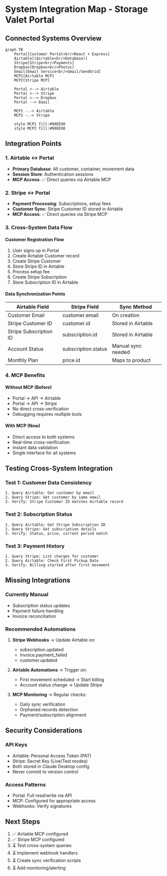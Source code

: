 # System Integration Map - Storage Valet Portal

## Connected Systems Overview

```mermaid
graph TB
    Portal[Customer Portal<br/>React + Express]
    Airtable[(Airtable<br/>Database)]
    Stripe[Stripe<br/>Payments]
    Dropbox[Dropbox<br/>Photos]
    Email[Email Service<br/>Gmail/SendGrid]
    MCP1[Airtable MCP]
    MCP2[Stripe MCP]
    
    Portal <--> Airtable
    Portal <--> Stripe
    Portal <--> Dropbox
    Portal --> Email
    
    MCP1 -.-> Airtable
    MCP2 -.-> Stripe
    
    style MCP1 fill:#90EE90
    style MCP2 fill:#90EE90
```

## Integration Points

### 1. Airtable ↔ Portal
- **Primary Database**: All customer, container, movement data
- **Session Store**: Authentication sessions
- **MCP Access**: ✅ Direct queries via Airtable MCP

### 2. Stripe ↔ Portal
- **Payment Processing**: Subscriptions, setup fees
- **Customer Sync**: Stripe Customer ID stored in Airtable
- **MCP Access**: ✅ Direct queries via Stripe MCP

### 3. Cross-System Data Flow

#### Customer Registration Flow
1. User signs up in Portal
2. Create Airtable Customer record
3. Create Stripe Customer
4. Store Stripe ID in Airtable
5. Process setup fee
6. Create Stripe Subscription
7. Store Subscription ID in Airtable

#### Data Synchronization Points
| Airtable Field | Stripe Field | Sync Method |
|---------------|--------------|-------------|
| Customer Email | customer.email | On creation |
| Stripe Customer ID | customer.id | Stored in Airtable |
| Stripe Subscription ID | subscription.id | Stored in Airtable |
| Account Status | subscription.status | Manual sync needed |
| Monthly Plan | price.id | Maps to product |

### 4. MCP Benefits

#### Without MCP (Before)
- Portal → API → Airtable
- Portal → API → Stripe
- No direct cross-verification
- Debugging requires multiple tools

#### With MCP (Now)
- Direct access to both systems
- Real-time cross-verification
- Instant data validation
- Single interface for all systems

## Testing Cross-System Integration

### Test 1: Customer Data Consistency
```
1. Query Airtable: Get customer by email
2. Query Stripe: Get customer by same email
3. Verify: Stripe Customer ID matches Airtable record
```

### Test 2: Subscription Status
```
1. Query Airtable: Get Stripe Subscription ID
2. Query Stripe: Get subscription details
3. Verify: Status, price, current period match
```

### Test 3: Payment History
```
1. Query Stripe: List charges for customer
2. Query Airtable: Check First Pickup Date
3. Verify: Billing started after first movement
```

## Missing Integrations

### Currently Manual
- Subscription status updates
- Payment failure handling
- Invoice reconciliation

### Recommended Automations
1. **Stripe Webhooks** → Update Airtable on:
   - subscription.updated
   - invoice.payment_failed
   - customer.updated

2. **Airtable Automations** → Trigger on:
   - First movement scheduled → Start billing
   - Account status change → Update Stripe

3. **MCP Monitoring** → Regular checks:
   - Daily sync verification
   - Orphaned records detection
   - Payment/subscription alignment

## Security Considerations

### API Keys
- Airtable: Personal Access Token (PAT)
- Stripe: Secret Key (Live/Test modes)
- Both stored in Claude Desktop config
- Never commit to version control

### Access Patterns
- Portal: Full read/write via API
- MCP: Configured for appropriate access
- Webhooks: Verify signatures

## Next Steps

1. ✅ Airtable MCP configured
2. ✅ Stripe MCP configured
3. ⏳ Test cross-system queries
4. ⏳ Implement webhook handlers
5. ⏳ Create sync verification scripts
6. ⏳ Add monitoring/alerting